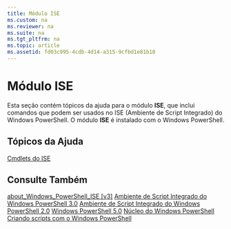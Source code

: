```yaml
---
title: Módulo ISE
ms.custom: na
ms.reviewer: na
ms.suite: na
ms.tgt_pltfrm: na
ms.topic: article
ms.assetid: fd03c995-4cdb-4d14-a315-9cfbd1e81b10
---
```

# Módulo ISE
Esta seção contém tópicos da ajuda para o módulo **ISE**, que inclui comandos que podem ser usados no ISE (Ambiente de Script Integrado) do Windows PowerShell. O módulo **ISE** é instalado com o Windows PowerShell.

## Tópicos da Ajuda
[Cmdlets do ISE](http://go.microsoft.com/fwlink/?LinkID=254686)

## Consulte Também
[about_Windows_PowerShell_ISE [v3]](https://technet.microsoft.com/en-us/library/dfa54d47-60c6-4fff-8197-c747e8d411bb)
[Ambiente de Script Integrado do Windows PowerShell 3.0](http://go.microsoft.com/fwlink/?LinkId=254681)
[Ambiente de Script Integrado do Windows PowerShell 2.0](http://go.microsoft.com/fwlink/?LinkID=238569)
[Windows PowerShell 5.0](../core-modules/Windows-PowerShell-5.0.md)
[Núcleo do Windows PowerShell](https://technet.microsoft.com/en-us/library/4b75f1e4-f327-48f3-92ab-bf5435094d41)
[Criando scripts com o Windows PowerShell](../../getting-started/fundamental/Scripting-with-Windows-PowerShell.md)



<!--HONumber=May16_HO2-->


